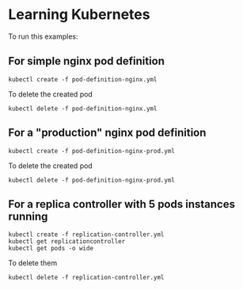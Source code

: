# Learning Kubernetes
To run this examples:

## For simple nginx pod definition
```
kubectl create -f pod-definition-nginx.yml
```

To delete the created pod

```
kubectl delete -f pod-definition-nginx.yml
```

## For a "production" nginx pod definition
```
kubectl create -f pod-definition-nginx-prod.yml
```

To delete the created pod
```
kubectl delete -f pod-definition-nginx-prod.yml
```

## For a replica controller with 5 pods instances running
```
kubectl create -f replication-controller.yml
kubectl get replicationcontroller
kubectl get pods -o wide
```

To delete them

```
kubectl delete -f replication-controller.yml
```